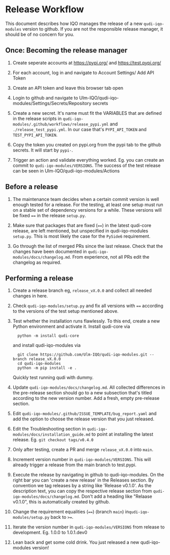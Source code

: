 # Release Workflow

This document describes how IQO manages the release of a new `qudi-iqo-modules` version to github.
If you are not the responsible release manager, it should be of no concern for you.


## Once: Becoming the release manager

1. Create seperate accounts at https://pypi.org/ and https://test.pypi.org/
2. For each account, log in and navigate to Account Settings/ Add API Token
3. Create an API token and leave this browser tab open
4. Login to github and navigate to Ulm-IQO/qudi-iqo-modules/Settings/Secrets/Repository secrets
5. Create a new secret. It's name must fit the VARIABLES that are defined in the release scripts
   in `qudi-iqo-modules/.github/workflows/release_pypi.yml` and `./release_test_pypi.yml`. In our case that's
   `PYPI_API_TOKEN` and `TEST_PYPI_API_TOKEN`.
    
6. Copy the token you created on pypi.org from the pypi tab to the github secrets. It will start by `pypi-`.
7. Trigger an action and validate everything worked. Eg. you can create an commit to `qudi-iqo-modules/VERSIONS`.
   The success of the test release can be seen in Ulm-IQO/qudi-iqo-modules/Actions
   

## Before a release
1. The maintenance team decides when a certain commit version is well enough tested for a release.
   For the testing, at least one setup must run on a stable set of dependency versions for a while. These versions will be
   fixed `==` in the release `setup.py`.
   
2. Make sure that packages that are fixed (`==`) in the latest qudi-core release, are left mentioned, but 
unspecified in qudi-iqo-modules `setup.py`. This is most likely the case for the `PySide6` requirement.
   
3. Go through the list of merged PRs since the last release. Check that the changes have been documented in
   `qudi-iqo-modules/docs/changelog.md`. From experience, not all PRs edit the changelog as required. 
   

## Performing a release

1. Create a release branch eg, `release_vX.0.0` and collect all needed changes in here.

2. Check `qudi-iqo-modules/setup.py` and fix all versions with `==` according to the versions of the test setup
   mentioned above. 
   
3. Test whether the installation runs flawlessly. 
   To this end, create a new Python environment and activate it.
   Install qudi-core via
         
         python -m install qudi-core 
   
   and install qudi-iqo-modules via

         git clone https://github.com/Ulm-IQO/qudi-iqo-modules.git --branch release_vX.0.0
         cd qudi-iqo-modules
         python -m pip install -e .

   Quickly test running qudi with dummy.

4. Update `qudi-iqo-modules/docs/changelog.md`. All collected differences in the pre-release section should go to
   a new subsection that's titled according to the new version number. Add a fresh, empty pre-release section.    

5. Edit `qudi-iqo-modules/.github/ISSUE_TEMPLATE/bug_report.yaml` and add the option to choose the release version
   that you just released.
6. Edit the Troubleshooting section in `qudi-iqo-modules/docs/installation_guide.md` to point at installing the latest
   release. Eg. `git checkout tags/v0.4.0`

7. Only after testing, create a PR and merge `release_vX.0.0` into `main`.

8. Increment version number in `qudi-iqo-modules/VERSIONS`.
   This will already trigger a release from the main branch to test.pypi.
   
9. Execute the release by navigating in github to qudi-iqo-modules. On the right bar you can 'create a new release' in 
   the Releases section.
   By convention we tag releases by a string like 'Release v0.1.0'.
   As the description text, you can copy the respective release section from `qudi-iqo-modules/docs/changelog.md`.
   Don't add a heading like "Relaase v0.1.0", this is automatically created by github.   

10. Change the requirement equalities (`==`) (branch `main`) in`qudi-iqo-modules/setup.py` back to `>=`.
11. Iterate the version number in `qudi-iqo-modules/VERSIONS` from release to development. Eg. 1.0.0 to 1.0.1.dev0

12. Lean back and get some cold drink. You just released a new qudi-iqo-modules version! 